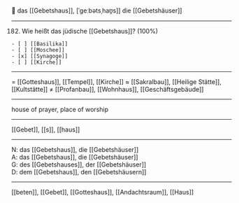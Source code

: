 🔵 das [[Gebetshaus]], [ˈɡeːbətsˌhaʊ̯s]]
die [[Gebetshäuser]]

---

182. Wie heißt das jüdische [[Gebetshaus]]? (100%)


    - [ ] [[Basilika]]
    - [ ] [[Moschee]]
    - [x] [[Synagoge]]
    - [ ] [[Kirche]]

---

= [[Gotteshaus]], [[Tempel]], [[Kirche]]
≈ [[Sakralbau]], [[Heilige Stätte]], [[Kultstätte]]
≠ [[Profanbau]], [[Wohnhaus]], [[Geschäftsgebäude]]

---

house of prayer, place of worship

---

[[Gebet]], [[s]], [[haus]]

---

N: das [[Gebetshaus]], die [[Gebetshäuser]]  
A: das [[Gebetshaus]], die [[Gebetshäuser]]  
G: des [[Gebetshauses]], der [[Gebetshäuser]]  
D: dem [[Gebetshaus]], den [[Gebetshäusern]]

---

[[beten]], [[Gebet]], [[Gotteshaus]], [[Andachtsraum]], [[Haus]]
